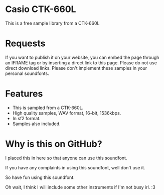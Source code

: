 # Casio CTK-660L
This is a free sample library from a CTK-660L

# Requests
If you want to publish it on your website, you can embed the page through an IFRAME tag or by inserting a direct link to this page. Please do not use direct download links. 
Please don't implement these samples in your personal soundfonts.

# Features
- This is sampled from a CTK-660L.
- High quality samples, WAV format, 16-bit, 1536kbps.
- In sf2 format.
- Samples also included.

# Why is this on GitHub?
I placed this in here so that anyone can use this soundfont.

If you have any complaints in using this soundfont, well don't use it.

So have fun using this soundfont.

Oh wait, I think I will include some other instruments if I'm not busy irl. :3

